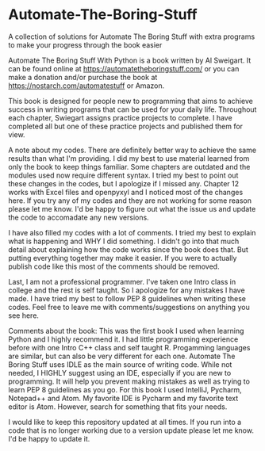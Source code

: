 # Automate-The-Boring-Stuff
A collection of solutions for Automate The Boring Stuff with extra programs to make your progress through the book easier

Automate The Boring Stuff With Python is a book written by Al Sweigart. It can be found online at https://automatetheboringstuff.com/ or you can make a donation and/or purchase the book at https://nostarch.com/automatestuff or Amazon. 

This book is designed for people new to programming that aims to achieve success in writing programs that can be used for your daily life. Throughout each chapter, Swiegart assigns practice projects to complete. I have completed all but one of these practice projects and published them for view.

A note about my codes. There are definitely better way to achieve the same results than what I'm providing. I did my best to use material learned from only the book to keep things familiar. Some chapters are outdated and the modules used now require different syntax. I tried my best to point out these changes in the codes, but I apologize if I missed any. Chapter 12 works with Excel files and openpyxyl and I noticed most of the changes here. If you try any of my codes and they are not working for some reason please let me know. I'd be happy to figure out what the issue us and update the code to accomadate any new versions.

I have also filled my codes with a lot of comments. I tried my best to explain what is happening and WHY I did something. I didn't go into that much detail about explaining how the code works since the book does that. But putting everything together may make it easier. If you were to actually publish code like this most of the comments should be removed. 

Last, I am not a professional programmer. I've taken one Intro class in college and the rest is self taught. So I apologize for any mistakes I have made. I have tried my best to follow PEP 8 guidelines when writing these codes. Feel free to leave me with comments/suggestions on anything you see here.


Comments about the book:
This was the first book I used when learning Python and I highly recommend it. I had little programming experience before with one Intro C++ class and self taught R. Progamming languages are similar, but can also be very different for each one. Automate The Boring Stuff uses IDLE as the main source of writing code. While not needed, I HIGHLY suggest using an IDE, especially if you are new to programming. It will help you prevent making mistakes as well as trying to learn PEP 8 guidelines as you go. For this book I used IntelliJ, Pycharm, Notepad++ and Atom. My favorite IDE is Pycharm and my favorite text editor is Atom. However, search for something that fits your needs. 

I would like to keep this repository updated at all times. If you run into a code that is no longer working due to a version update please let me know. I'd be happy to update it. 
